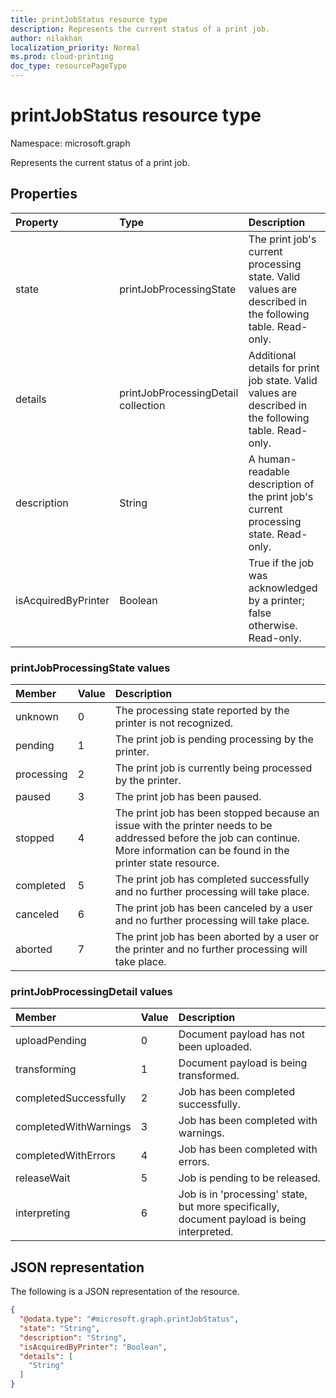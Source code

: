 ```yaml
---
title: printJobStatus resource type
description: Represents the current status of a print job.
author: nilakhan
localization_priority: Normal
ms.prod: cloud-printing
doc_type: resourcePageType
---
```


# printJobStatus resource type

Namespace: microsoft.graph

Represents the current status of a print job.

## Properties
|Property|Type|Description|
|:---|:---|:---|
|state|printJobProcessingState|The print job's current processing state. Valid values are described in the following table. Read-only.|
|details|printJobProcessingDetail collection|Additional details for print job state. Valid values are described in the following table. Read-only.|
|description|String|A human-readable description of the print job's current processing state. Read-only.|
|isAcquiredByPrinter|Boolean|True if the job was acknowledged by a printer; false otherwise. Read-only.|

### printJobProcessingState values

|Member|Value|Description|
|:---|:---|:---|
|unknown|0|The processing state reported by the printer is not recognized.|
|pending|1|The print job is pending processing by the printer.|
|processing|2|The print job is currently being processed by the printer.|
|paused|3|The print job has been paused.|
|stopped|4|The print job has been stopped because an issue with the printer needs to be addressed before the job can continue. More information can be found in the printer state resource.|
|completed|5|The print job has completed successfully and no further processing will take place.|
|canceled|6|The print job has been canceled by a user and no further processing will take place.|
|aborted|7|The print job has been aborted by a user or the printer and no further processing will take place.|

### printJobProcessingDetail values

|Member|Value|Description|
|:---|:---|:---|
|uploadPending|0|Document payload has not been uploaded.|
|transforming|1|Document payload is being transformed.|
|completedSuccessfully|2|Job has been completed successfully.|
|completedWithWarnings|3|Job has been completed with warnings.|
|completedWithErrors|4|Job has been completed with errors.|
|releaseWait|5|Job is pending to be released.|
|interpreting|6|Job is in 'processing' state, but more specifically, document payload is being interpreted.|

## JSON representation
The following is a JSON representation of the resource.
<!-- {
  "blockType": "resource",
  "@odata.type": "microsoft.graph.printJobStatus"
}
-->
``` json
{
  "@odata.type": "#microsoft.graph.printJobStatus",
  "state": "String",
  "description": "String",
  "isAcquiredByPrinter": "Boolean",
  "details": [
    "String"
  ]
}
```

